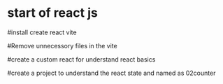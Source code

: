 # start of react js

#install create react vite

#Remove unnecessory files in the vite

#create a custom react for understand react basics

#create a project to understand the react state and named as 02counter
